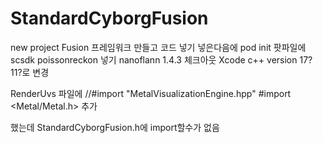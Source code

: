 # StandardCyborgFusion

new project Fusion 프레임워크 만들고 코드 넣기
넣은다음에 pod init 
팟파일에 scsdk poissonreckon 넣기
nanoflann 1.4.3 체크아웃
Xcode c++ version 17? 11?로 변경

RenderUvs 파일에 
//#import "MetalVisualizationEngine.hpp"
#import <Metal/Metal.h> 추가 

했는데 StandardCyborgFusion.h에 import할수가 없음
